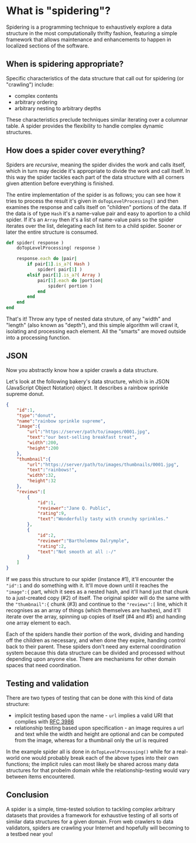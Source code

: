 # What is "spidering"?

Spidering is a programming technique to exhaustively explore a data structure in the most computationally thrifty fashion, featuring a simple framework that allows maintenance and enhancements to happen in localized sections of the software.

## When is spidering appropriate?

Specific characteristics of the data structure that call out for spidering (or "crawling") include:

* complex contents
* arbitrary ordering
* arbitrary nesting to arbitrary depths

These characteristics preclude techniques similar iterating over a columnar table. A spider provides the flexibility to handle complex dynamic structures.

## How does a spider cover everything?

Spiders are _recursive_, meaning the spider divides the work and calls itself, which in turn may decide it's appropriate to divide the work and call itself. In this way the spider tackles each part of the data structure with all corners given attention before everything is finished.

The entire implementation of the spider is as follows; you can see how it tries to process the result it's given in `doTopLevelProcessing()` and then examines the response and calls itself on "children" portions of the data. If the data is of type `Hash` it's a name-value pair and easy to aportion to a child spider. If it's an `Array` then it's a list of name-value pairs so the spider iterates over the list, delegating each list item to a child spider. Sooner or later the entire structure is consumed.

```ruby
def spider( response )
	doTopLevelProcessing( response )

	response.each do |pair|
		if pair[1].is_a?( Hash )
			spider( pair[1] )
		elsif pair[1].is_a?( Array )
			pair[1].each do |portion|
				spider( portion )
			end
		end
	end
end
```

That's it! Throw any type of nested data struture, of any "width" and "length" (also known as "depth"), and this simple algorithm will crawl it, isolating and processing each element. All the "smarts" are moved outside into a processing function.

## JSON

Now you abstractly know how a spider crawls a data structure.

Let's look at the following bakery's data structure, which is in JSON (JavaScript Object Notation) object. It describes a rainbow sprinkle supreme donut. 

```json
{
	"id":1,
	"type":"donut",
	"name":"rainbow sprinkle supreme",
	"image":{
		"url":"https://server/path/to/images/0001.jpg",
		"text":"our best-selling breakfast treat",
		"width":200,
		"height":200
	},
	"thumbnail":{
		"url":"https://server/path/to/images/thumbnails/0001.jpg",
		"text":"rainbows!",
		"width":32,
		"height":32
	},
	"reviews":[
		{
			"id":1,
			"reviewer":"Jane Q. Public",
			"rating":9,
			"text":"Wonderfully tasty with crunchy sprinkles."
		},
		{
			"id":2,
			"reviewer":"Bartholemew Dalrymple",
			"rating":2,
			"text":"Not smooth at all :-/"
		}
	]
}
```

<!--

Here's another way to view the same thing:

<table style="font-size:90%"><tbody><tr><td><div>id</div></td><td><div>1</div></td></tr><tr><td><div>type</div></td><td><div>donut</div></td></tr><tr><td><div>name</div></td><td><div>rainbow sprinkle supreme</div></td></tr><tr><td colspan="2"><div><strong>image</strong></div><table style="width:100%"><tbody><tr><td><div>url</div></td><td><div>https://server/path/to/images/0001.jpg</div></td></tr><tr><td><div>text</div></td><td><div>our best-selling breakfast treat</div></td></tr><tr><td><div>width</div></td><td><div>200</div></td></tr><tr><td><div>height</div></td><td><div>200</div></td></tr></tbody></table></td></tr><tr><td colspan="2"><div><strong>thumbnail</strong></div><table style="width:100%"><tbody><tr><td><div>url</div></td><td><div>https://server/path/to/images/thumbnails/0001.jpg</div></td></tr><tr><td><div>text</div></td><td><div>rainbows!</div></td></tr><tr><td><div>width</div></td><td><div>32</div></td></tr><tr><td><div>height</div></td><td><div>32</div></td></tr></tbody></table></td></tr><tr><td colspan="2"><div><strong>reviews</strong></div><table style="width:100%"><tbody><tr><td><div>id</div></td><td><div>reviewer</div></td><td><div>rating</div></td><td><div>text</div></td></tr><tr><td><div>1</div></td><td><div>Jane Q. Public</div></td><td><div>9</div></td><td><div>Wonderfully tasty with crunchy sprinkles.</div></td></tr><tr><td><div>2</div></td><td><div>Bartholemew Dalrymple</div></td><td><div>2</div></td><td><div>Not smooth at all :-/</div></td></tr></tbody></table></td></tr></tbody></table>

-->

If we pass this structure to our spider (instance #1), it'll encounter the `"id":1` and do something with it. It'll move down until it reaches the `"image":{` part, which it sees as a nested hash, and it'll hand just that chunk to a just-created copy (#2) of itself. The original spider will do the same with the `"thumbnail":{` chunk (#3) and continue to the `"reviews":[` line, which it recognises as an array of things (which themselves are hashes), and it'll iterate over the array, spinning up copies of itself (#4 and #5) and handing one array element to each.

Each of the spiders handle their portion of the work, dividing and handing off the children as necessary, and when done they expire, handing control back to their parent. These spiders don't need any external coordination system because this data structure can be divided and processed without depending upon anyone else. There are mechanisms for other domain spaces that need coordination.

## Testing and validation

There are two types of testing that can be done with this kind of data structure:

* implicit testing based upon the name - `url` implies a valid URI that complies with [RFC 3986](https://tools.ietf.org/html/rfc3986)
* relationship testing based upon specification - an image requires a url and text while the width and height are optional and can be computed from the image, whereas for a thumbnail only the url is required

In the example spider all is done in `doTopLevelProcessing()` while for a real-world one would probably break each of the above types into their own functions; the implicit rules can most likely be shared across many data structures for that probelm domain while the relationship-testing would vary between items encountered.

## Conclusion

A spider is a simple, time-tested solution to tackling complex arbitrary datasets that provides a framework for exhaustive testing of all sorts of similar data structures for a given domain. From web crawlers to data validators, spiders are crawling your Internet and hopefully will becoming to a testbed near you!